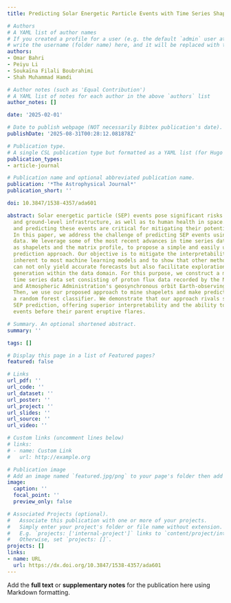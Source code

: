 ```yaml
---
title: Predicting Solar Energetic Particle Events with Time Series Shapelets

# Authors
# A YAML list of author names
# If you created a profile for a user (e.g. the default `admin` user at `content/authors/admin/`), 
# write the username (folder name) here, and it will be replaced with their full name and linked to their profile.
authors:
- Omar Bahri
- Peiyu Li
- Soukaïna Filali Boubrahimi
- Shah Muhammad Hamdi

# Author notes (such as 'Equal Contribution')
# A YAML list of notes for each author in the above `authors` list
author_notes: []

date: '2025-02-01'

# Date to publish webpage (NOT necessarily Bibtex publication's date).
publishDate: '2025-08-31T00:28:12.081878Z'

# Publication type.
# A single CSL publication type but formatted as a YAML list (for Hugo requirements).
publication_types:
- article-journal

# Publication name and optional abbreviated publication name.
publication: '*The Astrophysical Journal*'
publication_short: ''

doi: 10.3847/1538-4357/ada601

abstract: Solar energetic particle (SEP) events pose significant risks to both space
  and ground-level infrastructure, as well as to human health in space. Understanding
  and predicting these events are critical for mitigating their potential impacts.
  In this paper, we address the challenge of predicting SEP events using proton flux
  data. We leverage some of the most recent advances in time series data mining, such
  as shapelets and the matrix profile, to propose a simple and easily understandable
  prediction approach. Our objective is to mitigate the interpretability challenges
  inherent to most machine learning models and to show that other methods exist that
  can not only yield accurate forecasts but also facilitate exploration and insight
  generation within the data domain. For this purpose, we construct a multivariate
  time series data set consisting of proton flux data recorded by the National Oceanic
  and Atmospheric Administration's geosynchronous orbit Earth-observing satellite.
  Then, we use our proposed approach to mine shapelets and make predictions using
  a random forest classifier. We demonstrate that our approach rivals state-of-the-art
  SEP prediction, offering superior interpretability and the ability to predict SEP
  events before their parent eruptive flares.

# Summary. An optional shortened abstract.
summary: ''

tags: []

# Display this page in a list of Featured pages?
featured: false

# Links
url_pdf: ''
url_code: ''
url_dataset: ''
url_poster: ''
url_project: ''
url_slides: ''
url_source: ''
url_video: ''

# Custom links (uncomment lines below)
# links:
# - name: Custom Link
#   url: http://example.org

# Publication image
# Add an image named `featured.jpg/png` to your page's folder then add a caption below.
image:
  caption: ''
  focal_point: ''
  preview_only: false

# Associated Projects (optional).
#   Associate this publication with one or more of your projects.
#   Simply enter your project's folder or file name without extension.
#   E.g. `projects: ['internal-project']` links to `content/project/internal-project/index.md`.
#   Otherwise, set `projects: []`.
projects: []
links:
- name: URL
  url: https://dx.doi.org/10.3847/1538-4357/ada601
---
```


Add the **full text** or **supplementary notes** for the publication here using Markdown formatting.
